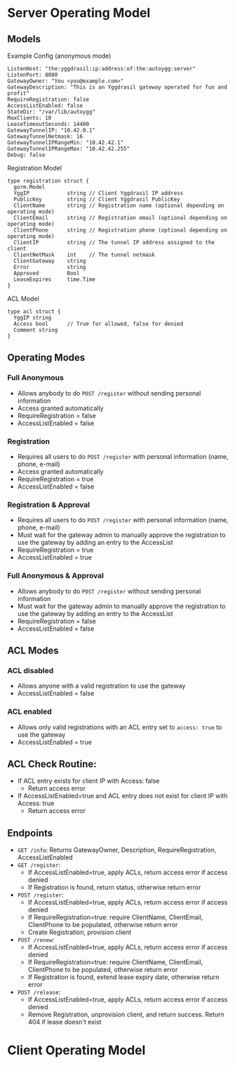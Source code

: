 # Server Operating Model

## Models

Example Config (anonymous mode)

    ListenHost: "the:yggdrasil:ip:address:of:the:autoygg:server"
    ListenPort: 8080
    GatewayOwner: "You <you@example.com>"
    GatewayDescription: "This is an Yggdrasil gateway operated for fun and profit"
    RequireRegistration: false
    AccessListEnabled: false
    StateDir: "/var/lib/autoygg"
    MaxClients: 10
    LeaseTimeoutSeconds: 14400
    GatewayTunnelIP: "10.42.0.1"
    GatewayTunnelNetmask: 16
    GatewayTunnelIPRangeMin: "10.42.42.1"
    GatewayTunnelIPRangeMax: "10.42.42.255"
    Debug: false

Registration Model

    type registration struct {
      gorm.Model
      YggIP            string // Client Yggdrasil IP address
      PublicKey        string // Client Yggdrasil PublicKey
      ClientName       string // Registration name (optional depending on operating mode)
      ClientEmail      string // Registration email (optional depending on operating mode)
      ClientPhone      string // Registration phone (optional depending on operating mode)
      ClientIP         string // The tunnel IP address assigned to the client
      ClientNetMask    int    // The tunnel netmask
      ClientGateway    string
      Error            string
      Approved         Bool
      LeaseExpires     time.Time
    }

ACL Model

    type acl struct {
      YggIP string
      Access bool      // True for allowed, false for denied
      Comment string
    }

## Operating Modes
### Full Anonymous
* Allows anybody to do `POST /register` without sending personal information
* Access granted automatically
* RequireRegistration = false
* AccessListEnabled = false

### Registration
* Requires all users to do `POST /register` with personal information (name, phone, e-mail)
* Access granted automatically
* RequireRegistration = true
* AccessListEnabled = false

### Registration & Approval
* Requires all users to do `POST /register` with personal information (name, phone, e-mail)
* Must wait for the gateway admin to manually approve the registration to use the gateway by adding an entry to the AccessList
* RequireRegistration = true
* AccessListEnabled = true

### Full Anonymous & Approval
* Allows anybody to do `POST /register` without sending personal information
* Must wait for the gateway admin to manually approve the registration to use the gateway by adding an entry to the AccessList
* RequireRegistration = false
* AccessListEnabled = false

## ACL Modes
### ACL disabled
* Allows anyone with a valid registration to use the gateway
* AccessListEnabled = false

### ACL enabled
* Allows only valid registrations with an ACL entry set to `access: true` to use the gateway
* AccessListEnabled = true

## ACL Check Routine:
* If ACL entry exists for client IP with Access: false
  * Return access error
* If AccessListEnabled=true and ACL entry does not exist for client IP with Access: true
  * Return access error

## Endpoints
  * `GET /info`: Returns GatewayOwner, Description, RequireRegistration, AccessListEnabled
  * `GET /register`:
    * If AccessListEnabled=true, apply ACLs, return access error if access denied
    * If Registration is found, return status, otherwise return error
  * `POST /register`:
    * If AccessListEnabled=true, apply ACLs, return access error if access denied
    * If RequireRegistration=true: require ClientName, ClientEmail, ClientPhone to be populated, otherwise return error
    * Create Registration, provision client
  * `POST /renew`:
    * If AccessListEnabled=true, apply ACLs, return access error if access denied
    * If RequireRegistration=true: require ClientName, ClientEmail, ClientPhone to be populated, otherwise return error
    * If Registration is found, extend lease expiry date, otherwise return error
  * `POST /release`:
    * If AccessListEnabled=true, apply ACLs, return access error if access denied
    * Remove Registration, unprovision client, and return success. Return 404 if lease doesn't exist

# Client Operating Model
